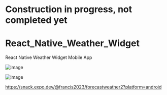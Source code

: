 # Construction in progress, not completed yet
# React_Native_Weather_Widget
React Native Weather Widget Mobile App 

![image](https://github.com/2023-FL/React_Native_Weather_Widget/assets/57984642/230fee82-62a5-4398-9e78-cae6c33d8f96)

![image](https://github.com/2023-FL/React_Native_Weather_Widget/assets/57984642/a06d9b32-0bb7-4c00-b2fd-0d4870c4402a)

https://snack.expo.dev/@francis2023/forecastweather2?platform=android

